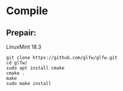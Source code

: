 # Compile

## Prepair:

LinuxMint 18.3

```
git clone https://github.com/glfw/glfw.git
cd glfw/
sudo apt install cmake
cmake .
make
sudo make install
```